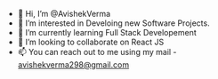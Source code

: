 - 👋 Hi, I’m @AvishekVerma
- 👀 I’m interested in Develoing new Software Projects.
- 🌱 I’m currently learning Full Stack Developement 
- 💞️ I’m looking to collaborate on React JS
- 📫 You can reach out to me using my mail - avishekverma298@gmail.com 

<!---
AvishekVerma/AvishekVerma is a ✨ special ✨ repository because its `README.md` (this file) appears on your GitHub profile.
You can click the Preview link to take a look at your changes.
--->
